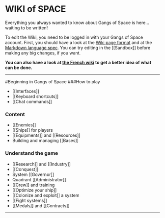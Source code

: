 # WIKI of SPACE

Everything you always wanted to know about Gangs of Space is here... waiting to be written!

To edit the Wiki, you need to be logged in with your Gangs of Space account. First, you should have a look at the [Wiki page format](https://github.com/gollum/gollum/wiki#titles) and at the [Markdown language spec](https://github.com/adam-p/markdown-here/wiki/Markdown-Cheatsheet). You can try editing in the [[Sandbox]] before making any big changes, if you want.

**You can also have a look at [the French wiki](https://wiki.gangsofspace.com/fr) to get a better idea of what can be done.**

***
#Beginning in Gangs of Space
###How to play
* [[Interfaces]]
* [[Keyboard shortcuts]]
* [[Chat commands]]

### Content
* [[Enemies]]
* [[Ships]] for players
* [[Equipments]] and [[Resources]]
* Building and managing [[Bases]]

### Understand the game
* [[Research]] and [[Industry]]
* [[Conquest]] 
* System [[Governor]]
* Quadrant [[Administrator]]
* [[Crew]] and training
* [[Optimize your ship]]
* [[Colonize and exploit]] a system
* [[Fight systems]]
* [[Medals]] and [[Contracts]]

***